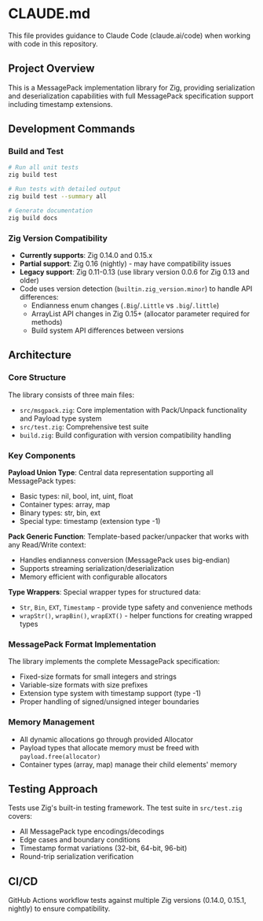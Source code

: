 # CLAUDE.md

This file provides guidance to Claude Code (claude.ai/code) when working with code in this repository.

## Project Overview

This is a MessagePack implementation library for Zig, providing serialization and deserialization capabilities with full MessagePack specification support including timestamp extensions.

## Development Commands

### Build and Test
```bash
# Run all unit tests
zig build test

# Run tests with detailed output
zig build test --summary all

# Generate documentation
zig build docs
```

### Zig Version Compatibility
- **Currently supports**: Zig 0.14.0 and 0.15.x
- **Partial support**: Zig 0.16 (nightly) - may have compatibility issues
- **Legacy support**: Zig 0.11-0.13 (use library version 0.0.6 for Zig 0.13 and older)
- Code uses version detection (`builtin.zig_version.minor`) to handle API differences:
  - Endianness enum changes (`.Big`/`.Little` vs `.big`/`.little`)
  - ArrayList API changes in Zig 0.15+ (allocator parameter required for methods)
  - Build system API differences between versions

## Architecture

### Core Structure

The library consists of three main files:
- `src/msgpack.zig`: Core implementation with Pack/Unpack functionality and Payload type system
- `src/test.zig`: Comprehensive test suite
- `build.zig`: Build configuration with version compatibility handling

### Key Components

**Payload Union Type**: Central data representation supporting all MessagePack types:
- Basic types: nil, bool, int, uint, float
- Container types: array, map
- Binary types: str, bin, ext
- Special type: timestamp (extension type -1)

**Pack Generic Function**: Template-based packer/unpacker that works with any Read/Write context:
- Handles endianness conversion (MessagePack uses big-endian)
- Supports streaming serialization/deserialization
- Memory efficient with configurable allocators

**Type Wrappers**: Special wrapper types for structured data:
- `Str`, `Bin`, `EXT`, `Timestamp` - provide type safety and convenience methods
- `wrapStr()`, `wrapBin()`, `wrapEXT()` - helper functions for creating wrapped types

### MessagePack Format Implementation

The library implements the complete MessagePack specification:
- Fixed-size formats for small integers and strings
- Variable-size formats with size prefixes
- Extension type system with timestamp support (type -1)
- Proper handling of signed/unsigned integer boundaries

### Memory Management

- All dynamic allocations go through provided Allocator
- Payload types that allocate memory must be freed with `payload.free(allocator)`
- Container types (array, map) manage their child elements' memory

## Testing Approach

Tests use Zig's built-in testing framework. The test suite in `src/test.zig` covers:
- All MessagePack type encodings/decodings
- Edge cases and boundary conditions
- Timestamp format variations (32-bit, 64-bit, 96-bit)
- Round-trip serialization verification

## CI/CD

GitHub Actions workflow tests against multiple Zig versions (0.14.0, 0.15.1, nightly) to ensure compatibility.